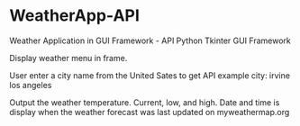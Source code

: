 # WeatherApp-API
Weather Application in GUI Framework - API
Python Tkinter GUI Framework

Display weather menu in frame.

User enter a city name from the United Sates to get API
example city:
  irvine
  los angeles

  
Output the weather temperature. Current, low, and high.
Date and time is display when the weather forecast was last updated on myweathermap.org
